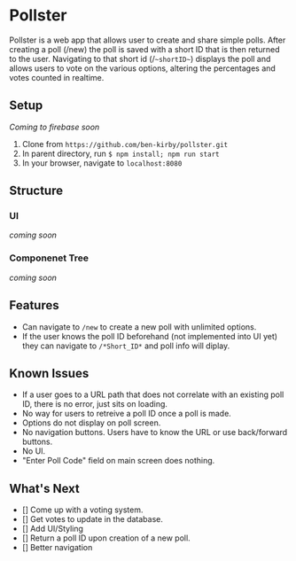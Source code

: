 # Pollster

Pollster is a web app that allows user to create and share simple polls. After creating a poll (/new) the poll is saved with a short ID that is then returned to the user. Navigating to that short id (/`~shortID~`) displays the poll and allows users to vote on the various options, altering the percentages and votes counted in realtime.

## Setup

_Coming to firebase soon_

1. Clone from `https://github.com/ben-kirby/pollster.git`
2. In parent directory, run `$ npm install; npm run start`
3. In your browser, navigate to `localhost:8080`

## Structure

### UI

_coming soon_

### Componenet Tree

_coming soon_

## Features

- Can navigate to `/new` to create a new poll with unlimited options.
- If the user knows the poll ID beforehand (not implemented into UI yet) they can navigate to `/*Short_ID*` and poll info will diplay.

## Known Issues

- If a user goes to a URL path that does not correlate with an existing poll ID, there is no error, just sits on loading.
- No way for users to retreive a poll ID once a poll is made.
- Options do not display on poll screen.
- No navigation buttons. Users have to know the URL or use back/forward buttons.
- No UI.
- "Enter Poll Code" field on main screen does nothing.

## What's Next

- [] Come up with a voting system.
- [] Get votes to update in the database.
- [] Add UI/Styling
- [] Return a poll ID upon creation of a new poll.
- [] Better navigation